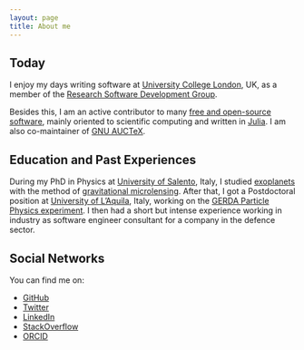 ```yaml
---
layout: page
title: About me
---
```


## Today

I enjoy my days writing software at [University College
London](https://www.ucl.ac.uk), UK, as a member of the [Research Software
Development
Group](https://www.ucl.ac.uk/isd/services/research-it/research-software).

Besides this, I am an active contributor to many [free and open-source
software](https://en.wikipedia.org/wiki/Free_and_open-source_software), mainly
oriented to scientific computing and written in [Julia](https://julialang.org/).
I am also co-maintainer of [GNU AUCTeX](https://www.gnu.org/software/auctex/).

## Education and Past Experiences

During my PhD in Physics at [University of Salento](https://www.unisalento.it/),
Italy, I studied [exoplanets](https://en.wikipedia.org/wiki/Exoplanet) with the
method of [gravitational
microlensing](https://en.wikipedia.org/wiki/Gravitational_microlensing).  After
that, I got a Postdoctoral position at [University of
L’Aquila](https://en.wikipedia.org/wiki/University_of_L%27Aquila), Italy,
working on the [GERDA Particle Physics
experiment](https://en.wikipedia.org/wiki/Germanium_Detector_Array). I then had
a short but intense experience working in industry as software engineer
consultant for a company in the defence sector.

## Social Networks

You can find me on:

* [GitHub](https://github.com/giordano)
* [Twitter](https://twitter.com/MoseGiordano)
* [LinkedIn](https://linkedin.com/in/mose-giordano)
* [StackOverflow](https://stackoverflow.com/users/2442087/giordano)
* [ORCID](https://orcid.org/0000-0002-7218-2873)
